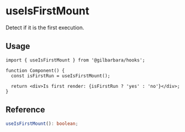 # useIsFirstMount

Detect if it is the first execution.

## Usage

```tsx
import { useIsFirstMount } from '@gilbarbara/hooks';

function Component() {
  const isFirstRun = useIsFirstMount();

  return <div>Is first render: {isFirstRun ? 'yes' : 'no'}</div>;
}
```

## Reference

```typescript
useIsFirstMount(): boolean;
```
